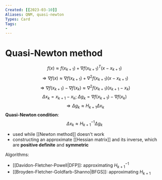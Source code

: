 ```yaml
---
Created: [[2023-03-10]]
Aliases: QNM, quasi-newton
Types: Card
Tags: 
- 
---
```

# Quasi-Newton method
$$f(x)\approx f(x_{k+1})+\nabla f(x_{k+1})^T(x-x_{k+1})$$
$$\Rightarrow\nabla f(x)\approx\nabla f(x_{k+1})+\nabla^2 f(x_{k+1})(x-x_{k+1})$$
$$\Rightarrow\nabla f(x_{k+1})-\nabla f(x_k)\approx\nabla^2f(x_{k+1})(x_{k+1}-x_k)$$
$$\Delta x_k=x_{k+1}-x_k;\ \Delta g_k=\nabla f(x_{k+1})-\nabla f(x_k)$$
$$\Rightarrow \Delta g_k\approx H_{k+1}\Delta x_k$$
**Quasi-Newton condition**:
$$\Delta x_k\approx H_{k+1}^{-1}\Delta g_k$$
- used while [[Newton method]] doesn't work
- constructing an approximate [[Hessian matrix]] and its inverse, which are **positive definite** and **symmetric**

Algorithms:
- [[Davidon-Fletcher-Powell|DFP]]: approximating $H_{k+1}^{-1}$
- [[Broyden-Fletcher-Goldfarb-Shanno|BFGS]]: approximating $H_{k+1}$
